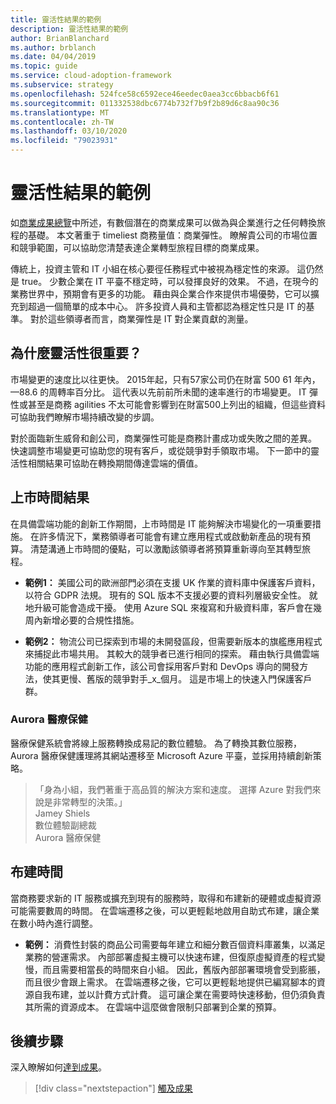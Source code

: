 ```yaml
---
title: 靈活性結果的範例
description: 靈活性結果的範例
author: BrianBlanchard
ms.author: brblanch
ms.date: 04/04/2019
ms.topic: guide
ms.service: cloud-adoption-framework
ms.subservice: strategy
ms.openlocfilehash: 524fce58c6592ece46eedec0aea3cc6bbacb6f61
ms.sourcegitcommit: 011332538dbc6774b732f7b9f2b89d6c8aa90c36
ms.translationtype: MT
ms.contentlocale: zh-TW
ms.lasthandoff: 03/10/2020
ms.locfileid: "79023931"
---
```

# <a name="examples-of-agility-outcomes"></a>靈活性結果的範例

如[商業成果總覽](./index.md)中所述，有數個潛在的商業成果可以做為與企業進行之任何轉換旅程的基礎。 本文著重于 timeliest 商務量值：商業彈性。 瞭解貴公司的市場位置和競爭範圍，可以協助您清楚表達企業轉型旅程目標的商業成果。

傳統上，投資主管和 IT 小組在核心要徑任務程式中被視為穩定性的來源。 這仍然是 true。 少數企業在 IT 平臺不穩定時，可以發揮良好的效果。 不過，在現今的業務世界中，預期會有更多的功能。 藉由與企業合作來提供市場優勢，它可以擴充到超過一個簡單的成本中心。 許多投資人員和主管都認為穩定性只是 IT 的基準。 對於這些領導者而言，商業彈性是 IT 對企業貢獻的測量。

<!-- markdownlint-disable MD026 -->

## <a name="why-is-agility-so-important"></a>為什麼靈活性很重要？

市場變更的速度比以往更快。 2015年起，只有57家公司仍在財富 500 61 年內，&mdash;88.6 的周轉率百分比。 這代表以先前前所未聞的速率進行的市場變更。 IT 彈性或甚至是商務 agilities 不太可能會影響到在財富500上列出的組織，但這些資料可協助我們瞭解市場持續改變的步調。

對於面臨新生威脅和創公司，商業彈性可能是商務計畫成功或失敗之間的差異。 快速調整市場變更可協助您的現有客戶，或從競爭對手領取市場。 下一節中的靈活性相關結果可協助在轉換期間傳達雲端的價值。

## <a name="time-to-market-outcome"></a>上市時間結果

在具備雲端功能的創新工作期間，上市時間是 IT 能夠解決市場變化的一項重要措施。 在許多情況下，業務領導者可能會有建立應用程式或啟動新產品的現有預算。 清楚溝通上市時間的優點，可以激勵該領導者將預算重新導向至其轉型旅程。

- **範例1：** 美國公司的歐洲部門必須在支援 UK 作業的資料庫中保護客戶資料，以符合 GDPR 法規。 現有的 SQL 版本不支援必要的資料列層級安全性。 就地升級可能會造成干擾。 使用 Azure SQL 來複寫和升級資料庫，客戶會在幾周內新增必要的合規性措施。

- **範例2：** 物流公司已探索到市場的未開發區段，但需要新版本的旗艦應用程式來捕捉此市場共用。 其較大的競爭者已進行相同的探索。 藉由執行具備雲端功能的應用程式創新工作，該公司會採用客戶對和 DevOps 導向的開發方法，使其更慢、舊版的競爭對手_x_個月。 這是市場上的快速入門保護客戶群。

### <a name="aurora-health-care"></a>Aurora 醫療保健

醫療保健系統會將線上服務轉換成易記的數位體驗。 為了轉換其數位服務，Aurora 醫療保健護理將其網站遷移至 Microsoft Azure 平臺，並採用持續創新策略。

<!-- cSpell:ignore Jamey Shiels -->

> 「身為小組，我們著重于高品質的解決方案和速度。 選擇 Azure 對我們來說是非常轉型的決策。」  
> Jamey Shiels  
> 數位體驗副總裁  
> Aurora 醫療保健

## <a name="provision-time"></a>布建時間

當商務要求新的 IT 服務或擴充到現有的服務時，取得和布建新的硬體或虛擬資源可能需要數周的時間。 在雲端遷移之後，可以更輕鬆地啟用自助式布建，讓企業在數小時內進行調整。

- **範例：** 消費性封裝的商品公司需要每年建立和細分數百個資料庫叢集，以滿足業務的營運需求。 內部部署虛擬主機可以快速布建，但復原虛擬資產的程式變慢，而且需要相當長的時間來自小組。 因此，舊版內部部署環境會受到膨脹，而且很少會跟上需求。 在雲端遷移之後，它可以更輕鬆地提供已編寫腳本的資源自我布建，並以計費方式計費。 這可讓企業在需要時快速移動，但仍須負責其所需的資源成本。 在雲端中這麼做會限制只部署到企業的預算。

## <a name="next-steps"></a>後續步驟

深入瞭解如何[達到成果](./reach-outcomes.md)。

> [!div class="nextstepaction"]
> [觸及成果](./reach-outcomes.md)
